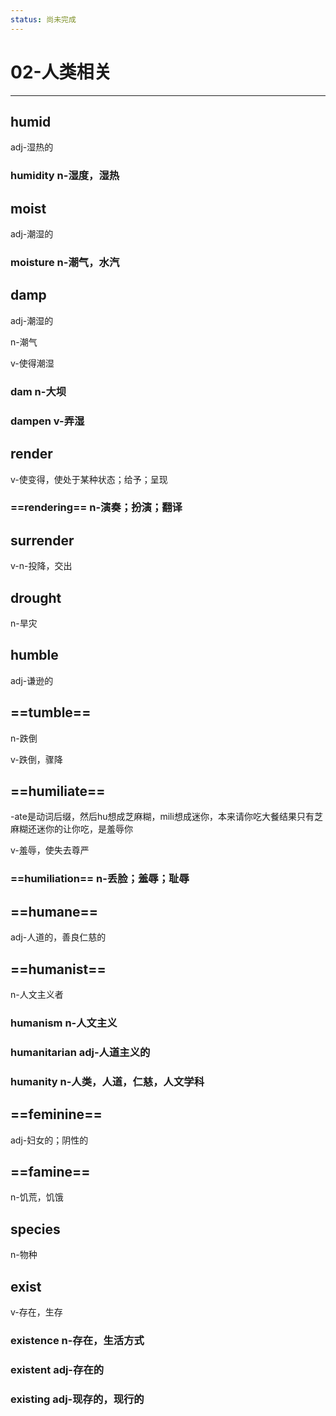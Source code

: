 ```yaml
---
status: 尚未完成
---
```


# 02-人类相关

---

## humid

adj-湿热的

### humidity n-湿度，湿热


## moist

adj-潮湿的

### moisture n-潮气，水汽


## damp

adj-潮湿的

n-潮气

v-使得潮湿

### dam  n-大坝

### dampen  v-弄湿


## render

v-使变得，使处于某种状态；给予；呈现

### ==rendering==  n-演奏；扮演；翻译


## surrender

v-n-投降，交出


## drought

n-旱灾


## humble

adj-谦逊的


## ==tumble==

n-跌倒

v-跌倒，骤降


## ==humiliate==

-ate是动词后缀，然后hu想成芝麻糊，mili想成迷你，本来请你吃大餐结果只有芝麻糊还迷你的让你吃，是羞辱你

v-羞辱，使失去尊严


### ==humiliation==  n-丢脸；羞辱；耻辱


## ==humane==

adj-人道的，善良仁慈的


## ==humanist==

n-人文主义者

### humanism  n-人文主义

### humanitarian  adj-人道主义的

### humanity  n-人类，人道，仁慈，人文学科


## ==feminine==

adj-妇女的；阴性的


## ==famine==

n-饥荒，饥饿


## species

n-物种


## exist

v-存在，生存

### existence  n-存在，生活方式

### existent  adj-存在的

### existing  adj-现存的，现行的
